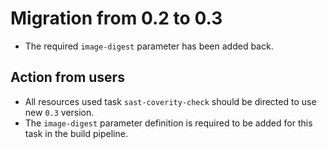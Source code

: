 # Migration from 0.2 to 0.3

- The required `image-digest` parameter has been added back.

## Action from users

- All resources used task `sast-coverity-check` should be directed to use new `0.3` version.
- The `image-digest` parameter definition is required to be added for this task in the build pipeline.

